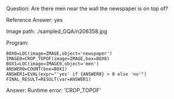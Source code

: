 Question: Are there men near the wall the newspaper is on top of?

Reference Answer: yes

Image path: ./sampled_GQA/n206358.jpg

Program:

```
BOX0=LOC(image=IMAGE,object='newspaper')
IMAGE0=CROP_TOPOF(image=IMAGE,box=BOX0)
BOX1=LOC(image=IMAGE0,object='men')
ANSWER0=COUNT(box=BOX1)
ANSWER1=EVAL(expr="'yes' if {ANSWER0} > 0 else 'no'")
FINAL_RESULT=RESULT(var=ANSWER1)
```
Answer: Runtime error: 'CROP_TOPOF'


